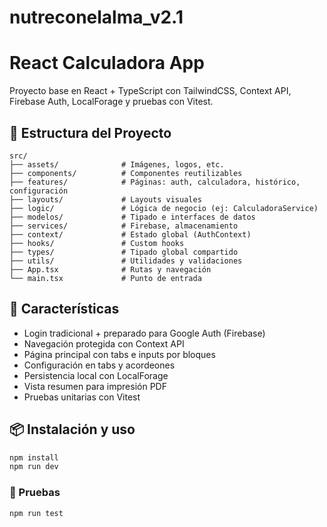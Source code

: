 # nutreconelalma_v2.1
# React Calculadora App

Proyecto base en React + TypeScript con TailwindCSS, Context API, Firebase Auth, LocalForage y pruebas con Vitest.

## 🧱 Estructura del Proyecto

```
src/
├── assets/              # Imágenes, logos, etc.
├── components/          # Componentes reutilizables
├── features/            # Páginas: auth, calculadora, histórico, configuración
├── layouts/             # Layouts visuales
├── logic/               # Lógica de negocio (ej: CalculadoraService)
├── modelos/             # Tipado e interfaces de datos
├── services/            # Firebase, almacenamiento
├── context/             # Estado global (AuthContext)
├── hooks/               # Custom hooks
├── types/               # Tipado global compartido
├── utils/               # Utilidades y validaciones
├── App.tsx              # Rutas y navegación
└── main.tsx             # Punto de entrada
```

## 🚀 Características

- Login tradicional + preparado para Google Auth (Firebase)
- Navegación protegida con Context API
- Página principal con tabs e inputs por bloques
- Configuración en tabs y acordeones
- Persistencia local con LocalForage
- Vista resumen para impresión PDF
- Pruebas unitarias con Vitest

## 📦 Instalación y uso

```bash
npm install
npm run dev
```

### 🧪 Pruebas

```bash
npm run test
```
